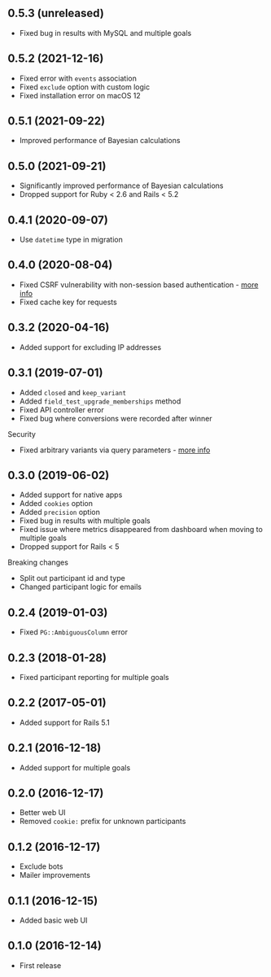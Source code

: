 ## 0.5.3 (unreleased)

- Fixed bug in results with MySQL and multiple goals

## 0.5.2 (2021-12-16)

- Fixed error with `events` association
- Fixed `exclude` option with custom logic
- Fixed installation error on macOS 12

## 0.5.1 (2021-09-22)

- Improved performance of Bayesian calculations

## 0.5.0 (2021-09-21)

- Significantly improved performance of Bayesian calculations
- Dropped support for Ruby < 2.6 and Rails < 5.2

## 0.4.1 (2020-09-07)

- Use `datetime` type in migration

## 0.4.0 (2020-08-04)

- Fixed CSRF vulnerability with non-session based authentication - [more info](https://github.com/ankane/field_test/issues/28)
- Fixed cache key for requests

## 0.3.2 (2020-04-16)

- Added support for excluding IP addresses

## 0.3.1 (2019-07-01)

- Added `closed` and `keep_variant`
- Added `field_test_upgrade_memberships` method
- Fixed API controller error
- Fixed bug where conversions were recorded after winner

Security

- Fixed arbitrary variants via query parameters - [more info](https://github.com/ankane/field_test/issues/17)

## 0.3.0 (2019-06-02)

- Added support for native apps
- Added `cookies` option
- Added `precision` option
- Fixed bug in results with multiple goals
- Fixed issue where metrics disappeared from dashboard when moving to multiple goals
- Dropped support for Rails < 5

Breaking changes

- Split out participant id and type
- Changed participant logic for emails

## 0.2.4 (2019-01-03)

- Fixed `PG::AmbiguousColumn` error

## 0.2.3 (2018-01-28)

- Fixed participant reporting for multiple goals

## 0.2.2 (2017-05-01)

- Added support for Rails 5.1

## 0.2.1 (2016-12-18)

- Added support for multiple goals

## 0.2.0 (2016-12-17)

- Better web UI
- Removed `cookie:` prefix for unknown participants

## 0.1.2 (2016-12-17)

- Exclude bots
- Mailer improvements

## 0.1.1 (2016-12-15)

- Added basic web UI

## 0.1.0 (2016-12-14)

- First release
